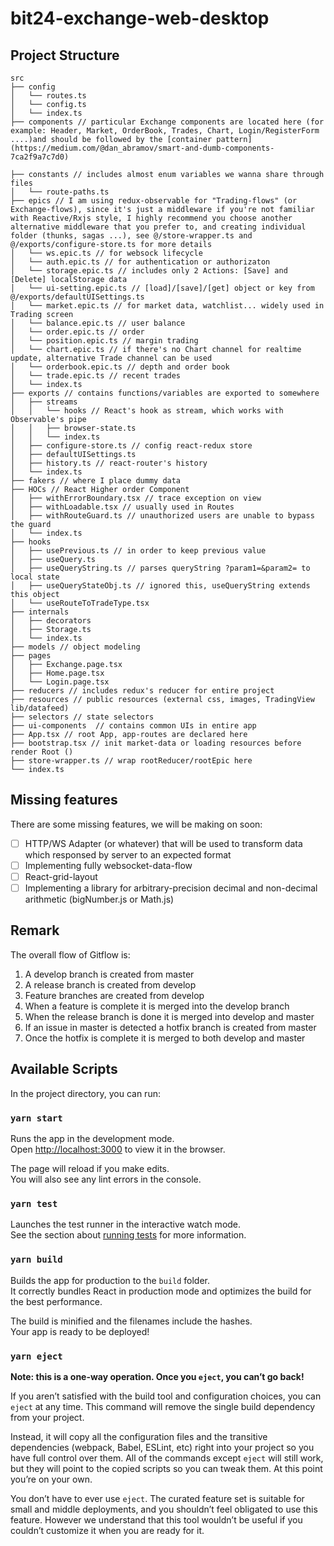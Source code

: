 # bit24-exchange-web-desktop

## Project Structure
```
src
├── config
│   └── routes.ts
│   └── config.ts
│   └── index.ts
├── components // particular Exchange components are located here (for example: Header, Market, OrderBook, Trades, Chart, Login/RegisterForm ....)and should be followed by the [container pattern](https://medium.com/@dan_abramov/smart-and-dumb-components-7ca2f9a7c7d0)

├── constants // includes almost enum variables we wanna share through files
│   └── route-paths.ts
├── epics // I am using redux-observable for "Trading-flows" (or Exchange-flows), since it's just a middleware if you're not familiar with Reactive/Rxjs style, I highly recommend you choose another alternative middleware that you prefer to, and creating individual folder (thunks, sagas ...), see @/store-wrapper.ts and @/exports/configure-store.ts for more details
│   └── ws.epic.ts // for websock lifecycle
│   └── auth.epic.ts // for authentication or authorizaton
│   └── storage.epic.ts // includes only 2 Actions: [Save] and [Delete] localStorage data
│   └── ui-setting.epic.ts // [load]/[save]/[get] object or key from @/exports/defaultUISettings.ts 
│   └── market.epic.ts // for market data, watchlist... widely used in Trading screen
│   └── balance.epic.ts // user balance
│   └── order.epic.ts // order
│   └── position.epic.ts // margin trading
│   └── chart.epic.ts // if there's no Chart channel for realtime update, alternative Trade channel can be used
│   └── orderbook.epic.ts // depth and order book
│   └── trade.epic.ts // recent trades
│   └── index.ts
├── exports // contains functions/variables are exported to somewhere
│   ├── streams
│   │   └── hooks // React's hook as stream, which works with Observable's pipe
│   │   ├── browser-state.ts
│   │   └── index.ts
│   ├── configure-store.ts // config react-redux store
│   ├── defaultUISettings.ts
│   ├── history.ts // react-router's history
│   └── index.ts 
├── fakers // where I place dummy data
├── HOCs // React Higher order Component
│   ├── withErrorBoundary.tsx // trace exception on view
│   ├── withLoadable.tsx // usually used in Routes
│   ├── withRouteGuard.ts // unauthorized users are unable to bypass the guard
│   └── index.ts
├── hooks
│   ├── usePrevious.ts // in order to keep previous value
│   ├── useQuery.ts
│   ├── useQueryString.ts // parses queryString ?param1=&param2= to local state
│   ├── useQueryStateObj.ts // ignored this, useQueryString extends this object
│   └── useRouteToTradeType.tsx
├── internals
│   ├── decorators
│   ├── Storage.ts
│   └── index.ts
├── models // object modeling
├── pages
│   ├── Exchange.page.tsx
│   ├── Home.page.tsx
│   └── Login.page.tsx
├── reducers // includes redux's reducer for entire project
├── resources // public resources (external css, images, TradingView lib/datafeed)
├── selectors // state selectors
├── ui-components  // contains common UIs in entire app
├── App.tsx // root App, app-routes are declared here
├── bootstrap.tsx // init market-data or loading resources before render Root ()
├── store-wrapper.ts // wrap rootReducer/rootEpic here
└── index.ts
```

## Missing features
There are some missing features, we will be making on soon:

- [ ] HTTP/WS Adapter (or whatever) that will be used to transform data which responsed by server to an expected format
- [ ] Implementing fully websocket-data-flow 
- [ ] React-grid-layout
- [ ] Implementing a library for arbitrary-precision decimal and non-decimal arithmetic (bigNumber.js or Math.js)

## Remark
The overall flow of Gitflow is:

1. A develop branch is created from master
2. A release branch is created from develop
3. Feature branches are created from develop
4. When a feature is complete it is merged into the develop branch
5. When the release branch is done it is merged into develop and master
6. If an issue in master is detected a hotfix branch is created from master
7. Once the hotfix is complete it is merged to both develop and master

## Available Scripts

In the project directory, you can run:

### `yarn start`

Runs the app in the development mode.<br />
Open [http://localhost:3000](http://localhost:3000) to view it in the browser.

The page will reload if you make edits.<br />
You will also see any lint errors in the console.

### `yarn test`

Launches the test runner in the interactive watch mode.<br />
See the section about [running tests](https://facebook.github.io/create-react-app/docs/running-tests) for more information.

### `yarn build`

Builds the app for production to the `build` folder.<br />
It correctly bundles React in production mode and optimizes the build for the best performance.

The build is minified and the filenames include the hashes.<br />
Your app is ready to be deployed!

### `yarn eject`

**Note: this is a one-way operation. Once you `eject`, you can’t go back!**

If you aren’t satisfied with the build tool and configuration choices, you can `eject` at any time. This command will remove the single build dependency from your project.

Instead, it will copy all the configuration files and the transitive dependencies (webpack, Babel, ESLint, etc) right into your project so you have full control over them. All of the commands except `eject` will still work, but they will point to the copied scripts so you can tweak them. At this point you’re on your own.

You don’t have to ever use `eject`. The curated feature set is suitable for small and middle deployments, and you shouldn’t feel obligated to use this feature. However we understand that this tool wouldn’t be useful if you couldn’t customize it when you are ready for it.
